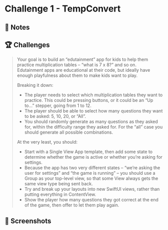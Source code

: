 # Challenge 1 - TempConvert

## 📝 Notes


## 🏆 Challenges

> Your goal is to build an “edutainment” app for kids to help them practice multiplication tables – “what is 7 x 8?” and so on. Edutainment apps are educational at their code, but ideally have enough playfulness about them to make kids want to play.
>
> Breaking it down:
>
> * The player needs to select which multiplication tables they want to practice. This could be pressing buttons, or it could be an “Up to…” stepper, going from 1 to 12.
> * The player should be able to select how many questions they want to be asked: 5, 10, 20, or “All”.
> * You should randomly generate as many questions as they asked for, within the difficulty range they asked for. For the “all” case you should generate all possible combinations.
>
> At the very least, you should:
>
> * Start with a Single View App template, then add some state to determine whether the game is active or whether you’re asking for settings.
> * Because the app has two very different states – “we’re asking the user for settings” and “the game is running” – you should use a Group as your top-level view, so that some View always gets the same view type being sent back.
> * Try and break up your layouts into new SwiftUI views, rather than putting everything in ContentView.
> *  Show the player how many questions they got correct at the end of the game, then offer to let them play again.

## 📸 Screenshots
<!---
<div align ="center">
<img src="/Assets/Mockup_MultiplyBot.png" width=800>
</div>
--->
